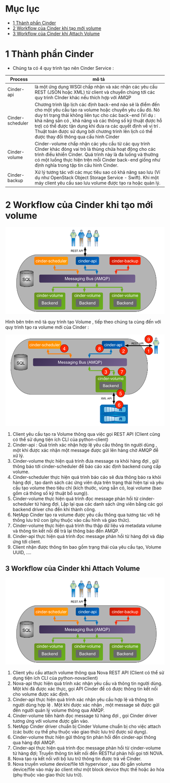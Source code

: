 # Mục lục 

 *	[1 Thành phần Cinder](#1)
 *	[2 Workflow của Cinder khi tạo mới volume](#2)
 *	[3 Workflow của Cinder khi Attach Volume](#3)

# 1 Thành phần Cinder <a name="1"> </a>

- Chúng ta có 4 quy trình tạo nên Cinder Service :

|Process|mô tả|
|---------|-----|
|Cinder-api|là một ứng dụng WSGI chấp nhận và xác nhận các yêu cầu REST (JSON hoặc XML) từ client và chuyển chúng tới các quy trình CInder khác nếu thích hợp với AMQP|
|Cinder-scheduler|Chương trình lập lịch các định back-end nào sẽ là điểm đến cho một yêu cầu tạo ra volume hoặc chuyển yêu cầu đó. Nó duy trì trạng thái không liên tục cho các back-end (Ví dụ : khả năng sẵn có , khả năng và các thông số kỹ thuật được hỗ trợ) có thể được tận dụng khi đưa ra các quyết định về vị trí . Thuật toán được sử dụng bởi chương trình lên lịch có thể được thay đổi thông qua cấu hình Cinder|
|Cinder-volume|Cinder-volume chấp nhận các yêu cầu từ các quy trình CInder khác đóng vai trò là thùng chứa hoạt động cho các trình điều khiển Cinder. Quá trình này là đa luồng và thường có một luồng thực hiện trên mỗi Cinder back-end giống như định nghĩa trong tập tin cấu hình Cinder.|
|Cinder-backup|Xử lý tương tác với các mục tiêu sao có khả năng sao lưu (Ví dụ như OpenStack Object Storage Service - Swift). Khi một máy client yêu cầu sao lưu volume được tạo ra hoặc quản lý.|


# 2 Workflow của Cinder khi tạo mới volume <a name="2"> </a>

![cinder](/ManhDV/OpenStack/Cinder/images/cinder-process-diagram.png)

Hình bên trên mô tả quy trình tạo Volume , tiếp theo chúng ta cùng đến với quy trình tạo ra volume mới của Cinder :

![cinder](/ManhDV/OpenStack/Cinder/images/create-new-volume-diagram.png)

1. Client yêu cầu tạo ra Volume thông qua việc gọi REST API (Client cũng có thể sử dụng tiện ích CLI của python-client)
2. Cinder-api : Quá trình xác nhận hợp lệ yêu cầu thông tin người dùng , một khi được xác nhận một message được gửi lên hàng chờ AMQP để xử lý.
3. Cinder-volume thực hiện quá trình đưa message ra khỏi hàng đợi , gửi thông báo tới cinder-scheduler để báo cáo xác định backend cung cấp volume.
4. Cinder-scheduler thực hiện quá trình báo cáo sẽ đưa thông báo ra khỏi hàng đợi , tạo danh sách các ứng viên dựa trên trạng thái hiện tại và yêu cầu tạo volume theo tiêu chí (kích thước, vùng sẵn có, loại volume (bao gồm cả thông số kỹ thuật bổ sung)).
5. Cinder-volume thực hiện quá trình đọc message phản hồi từ cinder-scheduler từ hàng đợi. Lặp lại qua các danh sách ứng viên bằng các gọi backend driver cho đến khi thành công.
6. NetApp Cinder tạo ra volume được yêu cầu thông qua tương tác với hệ thống lưu trữ con (phụ thuộc vào cấu hình và giao thức).
7. Cinder-volume thực hiện quá trình thu thập dữ liệu và metadata volume và thông tin kết nối để trả lại thông báo đến AMQP.
8. Cinder-api thực hiện quá trình đọc message phản hồi từ hàng đợi và đáp ứng tới client.
9. Client nhận được thông tin bao gồm trạng thái của yêu cầu tạo, Volume UUID, ....


## 3 Workflow của Cinder khi Attach Volume <a name="3"> </a>

![cinder](/ManhDV/OpenStack/Cinder/images/cinder-process-diagram.png)

1. Client yêu cầu attach volume thông qua Nova REST API (Client có thể sử dụng tiện ích CLI của python-novaclient)
2. Nova-api thực hiện quá trình xác nhận yêu cầu và thông tin người dùng. Một khi đã được xác thực, gọi API Cinder để có được thông tin kết nối cho volume được xác định.
3. Cinder-api thực hiện quá trình xác nhận yêu cầu hợp lệ và thông tin người dùng hợp lệ . Một khi được xác nhận , một message sẽ được gửi đến người quản lý volume thông qua AMQP.
4. Cinder-volume tiến hành đọc message từ hàng đợi , gọi Cinder driver tương ứng với volume được gắn vào.
5. NetApp Cinder driver chuẩn bị Cinder Volume chuẩn bị cho việc attach (các bước cụ thể phụ thuộc vào giao thức lưu trữ được sử dụng).
6. Cinder-volume thưc hiện gửi thông tin phản hồi đến cinder-api thông qua hàng đợi AMQP.
7. Cinder-api thực hiện quá trình đọc message phản hồi từ cinder-volume từ hàng đợi; Truyền thông tin kết nối đến RESTful phản hồi gọi tới NOVA.
8. Nova tạo ra kết nối với bộ lưu trữ thông tin được trả về Cinder.
9. Nova truyền volume device/file tới hypervisor , sau đó gắn volume device/file vào máy ảo client như một block device thực thế hoặc ảo hóa (phụ thuộc vào giao thức lưu trữ).
